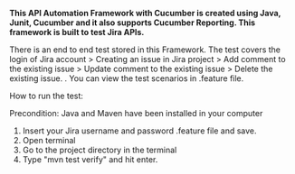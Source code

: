 
**This API Automation Framework with Cucumber is created using Java, Junit, Cucumber and it also supports Cucumber Reporting. This framework is built to test Jira APIs.**

There is an end to end test stored in this Framework. The test covers the login of Jira account > Creating an issue in Jira project > Add comment to the existing issue > Update comment to the existing issue > Delete the existing issue.
.
You can view the test scenarios in .feature file.

How to run the test:

Precondition: Java and Maven have been installed in your computer

1) Insert your Jira username and password .feature file and save.
2) Open terminal
3) Go to the project directory in the terminal
4) Type "mvn test verify" and hit enter.






